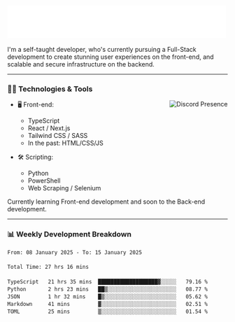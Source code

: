 <img src="assets/wave.svg" alt=":wave:" />

I'm a self-taught developer, who's currently pursuing a Full-Stack development to create stunning user experiences on the front-end, and scalable and secure infrastructure on the backend.

---

### 🧑‍💻 Technologies & Tools

<a href="https://discord.com/users/414304208649453568" target="_blank" rel="nofollow">
   <img src="https://lanyard-profile-readme.vercel.app/api/414304208649453568?idleMessage=Probably%20doing%20something%20else..." alt="Discord Presence" align="right">
</a>

- 🖥️ Front-end:

  - TypeScript
  - React / Next.js
  - Tailwind CSS / SASS
  - In the past: HTML/CSS/JS

- 🛠 Scripting:

  - Python
  - PowerShell
  - Web Scraping / Selenium

Currently learning Front-end development and soon to the Back-end development.

---

### 📊 Weekly Development Breakdown

<!--START_SECTION:waka-->

```txt
From: 08 January 2025 - To: 15 January 2025

Total Time: 27 hrs 16 mins

TypeScript   21 hrs 35 mins  ███████████████████▓░░░░░   79.16 %
Python       2 hrs 23 mins   ██▒░░░░░░░░░░░░░░░░░░░░░░   08.77 %
JSON         1 hr 32 mins    █▒░░░░░░░░░░░░░░░░░░░░░░░   05.62 %
Markdown     41 mins         ▓░░░░░░░░░░░░░░░░░░░░░░░░   02.51 %
TOML         25 mins         ▒░░░░░░░░░░░░░░░░░░░░░░░░   01.54 %
```

<!--END_SECTION:waka-->
